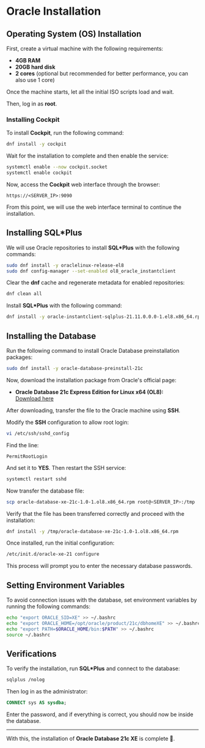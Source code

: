 # Oracle Installation

## Operating System (OS) Installation

First, create a virtual machine with the following requirements:

- **4GB RAM**
- **20GB hard disk**
- **2 cores** (optional but recommended for better performance, you can also use 1 core)

Once the machine starts, let all the initial ISO scripts load and wait.

Then, log in as **root**.

### Installing Cockpit
To install **Cockpit**, run the following command:

```bash
dnf install -y cockpit
```

Wait for the installation to complete and then enable the service:

```bash
systemctl enable --now cockpit.socket  
systemctl enable cockpit
```

Now, access the **Cockpit** web interface through the browser:

```
https://<SERVER_IP>:9090
```

From this point, we will use the web interface terminal to continue the installation.

## Installing SQL*Plus

We will use Oracle repositories to install **SQL*Plus** with the following commands:

```bash
sudo dnf install -y oraclelinux-release-el8
sudo dnf config-manager --set-enabled ol8_oracle_instantclient
```

Clear the **dnf** cache and regenerate metadata for enabled repositories:

```bash
dnf clean all
```

Install **SQL*Plus** with the following command:

```bash
dnf install -y oracle-instantclient-sqlplus-21.11.0.0.0-1.el8.x86_64.rpm
```

## Installing the Database

Run the following command to install Oracle Database preinstallation packages:

```bash
sudo dnf install -y oracle-database-preinstall-21c
```

Now, download the installation package from Oracle's official page:

- **Oracle Database 21c Express Edition for Linux x64 (OL8):**  
  [Download here](https://download.oracle.com/otn-pub/otn_software/db-express/oracle-database-xe-21c-1.0-1.ol8.x86_64.rpm)

After downloading, transfer the file to the Oracle machine using **SSH**.

Modify the **SSH** configuration to allow root login:

```bash
vi /etc/ssh/sshd_config
```

Find the line:

```
PermitRootLogin
```

And set it to **YES**. Then restart the SSH service:

```bash
systemctl restart sshd
```

Now transfer the database file:

```bash
scp oracle-database-xe-21c-1.0-1.ol8.x86_64.rpm root@<SERVER_IP>:/tmp
```

Verify that the file has been transferred correctly and proceed with the installation:

```bash
dnf install -y /tmp/oracle-database-xe-21c-1.0-1.ol8.x86_64.rpm
```

Once installed, run the initial configuration:

```bash
/etc/init.d/oracle-xe-21 configure
```

This process will prompt you to enter the necessary database passwords.

## Setting Environment Variables

To avoid connection issues with the database, set environment variables by running the following commands:

```bash
echo "export ORACLE_SID=XE" >> ~/.bashrc
echo "export ORACLE_HOME=/opt/oracle/product/21c/dbhomeXE" >> ~/.bashrc
echo "export PATH=$ORACLE_HOME/bin:$PATH" >> ~/.bashrc
source ~/.bashrc
```

## Verifications

To verify the installation, run **SQL*Plus** and connect to the database:

```bash
sqlplus /nolog
```

Then log in as the administrator:

```sql
CONNECT sys AS sysdba;
```

Enter the password, and if everything is correct, you should now be inside the database.

---

With this, the installation of **Oracle Database 21c XE** is complete 🎉.
